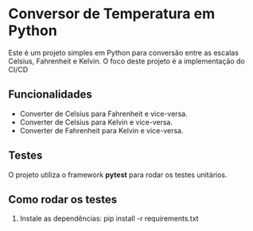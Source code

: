 # Conversor de Temperatura em Python

Este é um projeto simples em Python para conversão entre as escalas Celsius, Fahrenheit e Kelvin. O foco deste projeto é a implementação do CI/CD

## Funcionalidades
- Converter de Celsius para Fahrenheit e vice-versa.
- Converter de Celsius para Kelvin e vice-versa.
- Converter de Fahrenheit para Kelvin e vice-versa.

## Testes
O projeto utiliza o framework **pytest** para rodar os testes unitários.

## Como rodar os testes
1. Instale as dependências: 
pip install -r requirements.txt

